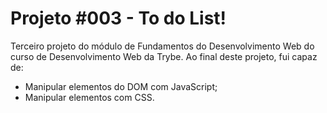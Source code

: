 # Projeto #003 - To do List!

Terceiro projeto do módulo de Fundamentos do Desenvolvimento Web do curso de Desenvolvimento Web da Trybe. Ao final deste projeto, fui capaz de:

- Manipular elementos do DOM com JavaScript;
- Manipular elementos com CSS.
